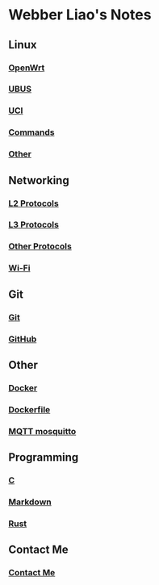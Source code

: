 <link rel="stylesheet" type="text/css" href="./styles.css">

# Webber Liao's Notes

## Linux
### [OpenWrt]("/OpenWrt/OpenWrt.md")
### [UBUS]("/OpenWrt/ubus.md")
### [UCI]("/OpenWrt/uci.md")
### [Commands]("/Commands.md")
### [Other]("/Other.md")

## Networking
### [L2 Protocols]("/Networking/L2_protocols/L2_protocols.md")
### [L3 Protocols]("/Networking/L3_protocols/L3_protocols.md")
### [Other Protocols]("/Networking/Others/Others.md")
### [Wi-Fi]("/Networking/WiFi/Wi-Fi.md")

## Git
### [Git]("/Other/Git/Git.md")
### [GitHub]("/Other/Git/GitHub.md")

## Other
### [Docker]("/Other/Docker/Docker.md")
### [Dockerfile]("/Other/Docker/Dockerfile.md")
### [MQTT mosquitto]("/Other/MQTT/mosquitto.md")

## Programming
### [C]("/Programming/Docker.md")
### [Markdown]("/Programming/Markdown.md")
### [Rust]("/Programming/Rust.md")

## Contact Me
### [Contact Me](mailto:webberliao0776@gmail.com?subject=To%20Webber&body=Hi%20Webber)
